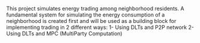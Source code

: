 This project simulates energy trading among neighborhood residents. A fundamental system for simulating the energy consumption of a neighborhood is created first and will be used as a building block for implementing trading in 2 different ways:
1- Using DLTs and P2P network
2- Using DLTs and MPC (MultiParty Computation)
